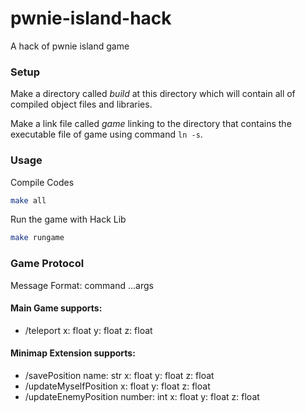 # pwnie-island-hack
A hack of pwnie island game


### Setup
Make a directory called *build* at this directory which will contain all of compiled object files and libraries.

Make a link file called *game* linking to the directory that contains the executable file of game using command `ln -s`.

### Usage
Compile Codes
```bash
make all
```

Run the game with Hack Lib
```bash
make rungame
```

### Game Protocol

Message Format: command ...args

#### Main Game supports:

- /teleport x: float y: float z: float

#### Minimap Extension supports:

- /savePosition name: str x: float y: float z: float
- /updateMyselfPosition x: float y: float z: float
- /updateEnemyPosition number: int x: float y: float z: float